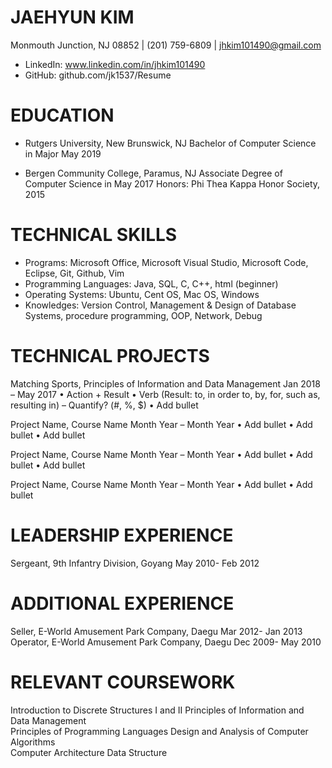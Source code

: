 # JAEHYUN KIM 
Monmouth Junction, NJ 08852 | (201) 759-6809 | jhkim101490@gmail.com

- LinkedIn: www.linkedin.com/in/jhkim101490
- GitHub: github.com/jk1537/Resume

# EDUCATION
- Rutgers University, New Brunswick, NJ
	Bachelor of Computer Science in Major							May 2019

- Bergen Community College, Paramus, NJ
	Associate Degree of Computer Science in 	                                                May 2017
	Honors:  Phi Thea Kappa Honor Society, 2015
								       
# TECHNICAL SKILLS
- Programs: Microsoft Office, Microsoft Visual Studio, Microsoft Code, Eclipse, Git, Github, Vim  
- Programming Languages: Java, SQL,  C, C++, html (beginner)
- Operating Systems: Ubuntu, Cent OS, Mac OS, Windows
- Knowledges: Version Control, Management & Design of Database Systems, procedure programming, OOP, Network, Debug

# TECHNICAL PROJECTS
Matching Sports, Principles of Information and Data Management				           Jan 2018 – May 2017
•	Action + Result
•	Verb (Result: to, in order to, by, for, such as, resulting in) – Quantify? (#, %, $) 
•	Add bullet

Project Name, Course Name								           Month Year – Month Year
•	Add bullet
•	Add bullet
•	Add bullet

Project Name, Course Name								           Month Year – Month Year
•	Add bullet
•	Add bullet
•	Add bullet

Project Name, Course Name								           Month Year – Month Year
•	Add bullet
•	Add bullet

# LEADERSHIP EXPERIENCE
Sergeant, 9th Infantry Division, Goyang					                            May 2010- Feb 2012

# ADDITIONAL EXPERIENCE 
Seller, E-World Amusement Park Company, Daegu					                    Mar 2012- Jan 2013
Operator, E-World Amusement Park Company, Daegu					                    Dec 2009- May 2010

# RELEVANT COURSEWORK
Introduction to Discrete Structures I and II		Principles of Information and Data Management		
Principles of Programming Languages			Design and Analysis of Computer Algorithms		
Computer Architecture					Data Structure


